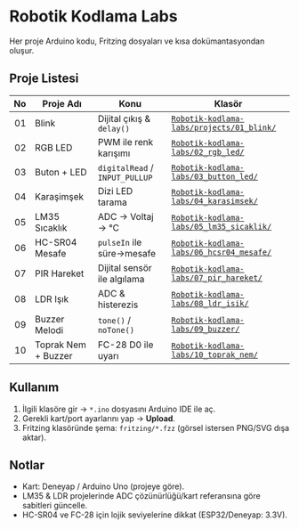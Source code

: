 # Robotik Kodlama Labs

Her proje Arduino kodu, Fritzing dosyaları ve kısa dokümantasyondan oluşur.

## Proje Listesi
| No | Proje Adı | Konu | Klasör |
|---:|-----------|------|--------|
| 01 | Blink | Dijital çıkış & `delay()` | [`Robotik-kodlama-labs/projects/01_blink/`]([Robotik-kodlama-labs/projects/01_blink/](https://github.com/kaankutay07/Robotik-Kodlama/tree/main/Robotik-kodlama-labs/projects/01_blink)) |
| 02 | RGB LED | PWM ile renk karışımı | [`Robotik-kodlama-labs/02_rgb_led/`]([Robotik-kodlama-labs/02_rgb_led/](https://github.com/kaankutay07/Robotik-Kodlama/tree/main/Robotik-kodlama-labs/02_rgb_led)) |
| 03 | Buton + LED | `digitalRead` / `INPUT_PULLUP` | [`Robotik-kodlama-labs/03_button_led/`]([Robotik-kodlama-labs/03_button_led/](https://github.com/kaankutay07/Robotik-Kodlama/tree/main/Robotik-kodlama-labs/03_button_led)) |
| 04 | Karaşimşek | Dizi LED tarama | [`Robotik-kodlama-labs/04_karasimsek/`]([Robotik-kodlama-labs/04_karasimsek/](https://github.com/kaankutay07/Robotik-Kodlama/tree/main/Robotik-kodlama-labs/04_karasimsek)) |
| 05 | LM35 Sıcaklık | ADC → Voltaj → °C | [`Robotik-kodlama-labs/05_lm35_sicaklik/`]([Robotik-kodlama-labs/05_lm35_sicaklik/](https://github.com/kaankutay07/Robotik-Kodlama/tree/main/Robotik-kodlama-labs/05_lm35_sicaklik)) |
| 06 | HC-SR04 Mesafe | `pulseIn` ile süre→mesafe | [`Robotik-kodlama-labs/06_hcsr04_mesafe/`]([Robotik-kodlama-labs/06_hcsr04_mesafe/](https://github.com/kaankutay07/Robotik-Kodlama/tree/main/Robotik-kodlama-labs/06_hcsr04_mesafe)) |
| 07 | PIR Hareket | Dijital sensör ile algılama | [`Robotik-kodlama-labs/07_pir_hareket/`]([Robotik-kodlama-labs/07_pir_hareket/](https://github.com/kaankutay07/Robotik-Kodlama/tree/main/Robotik-kodlama-labs/07_pir_hareket)) |
| 08 | LDR Işık | ADC & histerezis | [`Robotik-kodlama-labs/08_ldr_isik/`]([Robotik-kodlama-labs/08_ldr_isik/](https://github.com/kaankutay07/Robotik-Kodlama/tree/main/Robotik-kodlama-labs/08_ldr_isik)) |
| 09 | Buzzer Melodi | `tone()` / `noTone()` | [`Robotik-kodlama-labs/09_buzzer/`]([Robotik-kodlama-labs/09_buzzer/](https://github.com/kaankutay07/Robotik-Kodlama/tree/main/Robotik-kodlama-labs/09_buzzer)) |
| 10 | Toprak Nem + Buzzer | FC-28 D0 ile uyarı | [`Robotik-kodlama-labs/10_toprak_nem/`]([Robotik-kodlama-labs/10_toprak_nem/](https://github.com/kaankutay07/Robotik-Kodlama/tree/main/Robotik-kodlama-labs/10_toprak_nem)) |

## Kullanım
1. İlgili klasöre gir → `*.ino` dosyasını Arduino IDE ile aç.  
2. Gerekli kart/port ayarlarını yap → **Upload**.  
3. Fritzing klasöründe şema: `fritzing/*.fzz` (görsel istersen PNG/SVG dışa aktar).

## Notlar
- Kart: Deneyap / Arduino Uno (projeye göre).  
- LM35 & LDR projelerinde ADC çözünürlüğü/kart referansına göre sabitleri güncelle.
- HC-SR04 ve FC-28 için lojik seviyelerine dikkat (ESP32/Deneyap: 3.3V).
